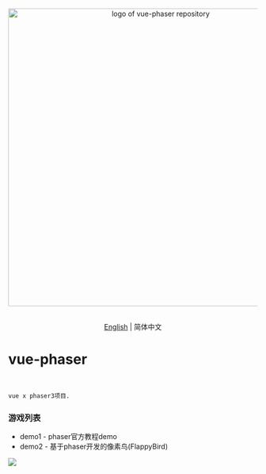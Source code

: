 <p align="center">
  <br>
  <img width="600" src="https://cdn.jsdelivr.net/gh/chenxch/pic-image@master/20220406/vp.37m6rusm3380.webp" alt="logo of vue-phaser repository">
  <br>
  <br>
</p>

<p align='center'>
<a href="https://github.com/chenxch/vue-phaser/blob/main/README.zh-CN.md">English</a> | 简体中文</b>
</p>

# vue-phaser

<br>

```html
vue x phaser3项目.
```

### 游戏列表

- demo1 - phaser官方教程demo
- demo2 - 基于phaser开发的像素鸟(FlappyBird)
<p>
<img src="https://cdn.jsdelivr.net/gh/chenxch/pic-image@master/20220406/bird6.6er86n030440.gif">
</p>